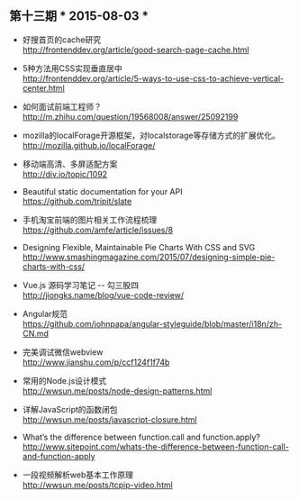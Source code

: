 ## 第十三期 * 2015-08-03 *

*  好搜首页的cache研究   
http://frontenddev.org/article/good-search-page-cache.html

*  5种方法用CSS实现垂直居中   
http://frontenddev.org/article/5-ways-to-use-css-to-achieve-vertical-center.html

*  如何面试前端工程师？   
http://m.zhihu.com/question/19568008/answer/25092199

*  mozilla的localForage开源框架，对localstorage等存储方式的扩展优化。  
http://mozilla.github.io/localForage/

*  移动端高清、多屏适配方案   
http://div.io/topic/1092

*  Beautiful static documentation for your API   
https://github.com/tripit/slate

*  手机淘宝前端的图片相关工作流程梳理   
https://github.com/amfe/article/issues/8

*  Designing Flexible, Maintainable Pie Charts With CSS and SVG  
http://www.smashingmagazine.com/2015/07/designing-simple-pie-charts-with-css/

*  Vue.js 源码学习笔记 -- 勾三股四  
http://jiongks.name/blog/vue-code-review/

*  Angular规范  
https://github.com/johnpapa/angular-styleguide/blob/master/i18n/zh-CN.md

*  完美调试微信webview  
http://www.jianshu.com/p/ccf124f1f74b

*  常用的Node.js设计模式  
http://wwsun.me/posts/node-design-patterns.html

*  详解JavaScript的函数闭包  
http://wwsun.me/posts/javascript-closure.html

*  What’s the difference between function.call and function.apply?  
http://www.sitepoint.com/whats-the-difference-between-function-call-and-function-apply

*  一段视频解析web基本工作原理  
http://wwsun.me/posts/tcpip-video.html
